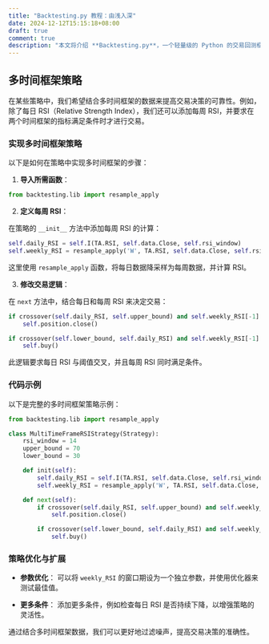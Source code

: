 ```yaml
---
title: "Backtesting.py 教程：由浅入深"
date: 2024-12-12T15:15:18+08:00
draft: true
comment: true
description: "本文将介绍 **Backtesting.py**，一个轻量级的 Python 的交易回测框架。"
---
```


## 多时间框架策略

在某些策略中，我们希望结合多时间框架的数据来提高交易决策的可靠性。例如，除了每日 RSI（Relative Strength Index），我们还可以添加每周 RSI，并要求在两个时间框架的指标满足条件时才进行交易。

### 实现多时间框架策略

以下是如何在策略中实现多时间框架的步骤：

1. **导入所需函数**：
```python
from backtesting.lib import resample_apply
```

2. **定义每周 RSI**：

在策略的 `__init__` 方法中添加每周 RSI 的计算：
```python
self.daily_RSI = self.I(TA.RSI, self.data.Close, self.rsi_window)
self.weekly_RSI = resample_apply('W', TA.RSI, self.data.Close, self.rsi_window)
```
这里使用 `resample_apply` 函数，将每日数据降采样为每周数据，并计算 RSI。

3. **修改交易逻辑**：

在 `next` 方法中，结合每日和每周 RSI 来决定交易：

```python
if crossover(self.daily_RSI, self.upper_bound) and self.weekly_RSI[-1] > self.upper_bound:
    self.position.close()

if crossover(self.lower_bound, self.daily_RSI) and self.weekly_RSI[-1] < self.lower_bound:
    self.buy()
```

此逻辑要求每日 RSI 与阈值交叉，并且每周 RSI 同时满足条件。

### 代码示例
以下是完整的多时间框架策略示例：
```python
from backtesting.lib import resample_apply

class MultiTimeFrameRSIStrategy(Strategy):
    rsi_window = 14
    upper_bound = 70
    lower_bound = 30

    def init(self):
        self.daily_RSI = self.I(TA.RSI, self.data.Close, self.rsi_window)
        self.weekly_RSI = resample_apply('W', TA.RSI, self.data.Close, self.rsi_window)

    def next(self):
        if crossover(self.daily_RSI, self.upper_bound) and self.weekly_RSI[-1] > self.upper_bound:
            self.position.close()

        if crossover(self.lower_bound, self.daily_RSI) and self.weekly_RSI[-1] < self.lower_bound:
            self.buy()
```

### 策略优化与扩展

- **参数优化**：
  可以将 `weekly_RSI` 的窗口期设为一个独立参数，并使用优化器来测试最佳值。

- **更多条件**：
  添加更多条件，例如检查每日 RSI 是否持续下降，以增强策略的灵活性。

通过结合多时间框架数据，我们可以更好地过滤噪声，提高交易决策的准确性。

